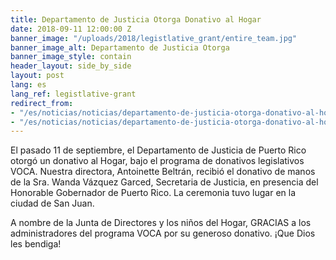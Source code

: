 ```yaml
---
title: Departamento de Justicia Otorga Donativo al Hogar
date: 2018-09-11 12:00:00 Z
banner_image: "/uploads/2018/legistlative_grant/entire_team.jpg"
banner_image_alt: Departamento de Justicia Otorga
banner_image_style: contain
header_layout: side_by_side
layout: post
lang: es
lang_ref: legistlative-grant
redirect_from:
- "/es/noticias/noticias/departamento-de-justicia-otorga-donativo-al-hogar"
- "/es/noticias/noticias/departamento-de-justicia-otorga-donativo-al-hogar/"
---
```


El pasado 11 de septiembre, el Departamento de Justicia de Puerto Rico otorgó un donativo al Hogar, bajo el programa de donativos legislativos VOCA. Nuestra directora, Antoinette Beltrán, recibió el donativo de manos de la Sra. Wanda Vázquez Garced, Secretaria de Justicia, en presencia del Honorable Gobernador de Puerto Rico. La ceremonia tuvo lugar en la ciudad de San Juan.

A nombre de la Junta de Directores y los niños del Hogar, GRACIAS a los administradores del programa VOCA por su generoso donativo. ¡Que Dios les bendiga!
